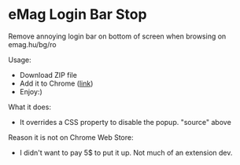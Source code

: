 # eMag Login Bar Stop

Remove annoying login bar on bottom of screen when browsing on emag.hu/bg/ro

Usage:

- Download ZIP file
- Add it to Chrome ([link](https://www.mattcutts.com/blog/how-to-install-a-chrome-extension-from-github/))
- Enjoy:)



What it does:

- It overrides a CSS property to disable the popup. "source" above



Reason it is not on Chrome Web Store:

- I didn't want to pay 5$ to put it up. Not much of an extension dev.

 